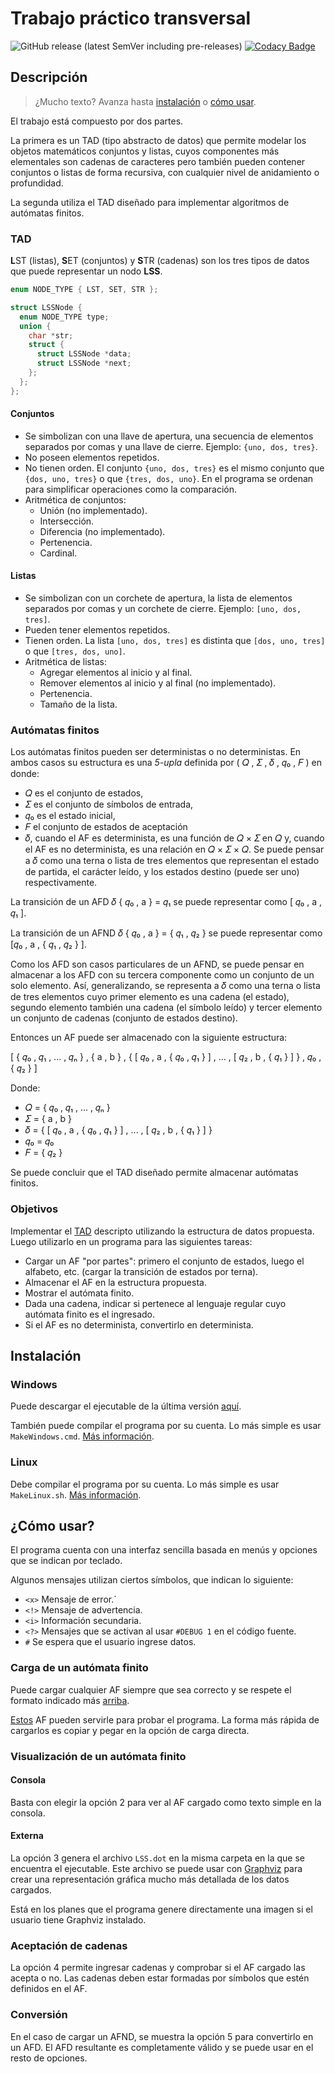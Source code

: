 # Trabajo práctico transversal

![GitHub release (latest SemVer including pre-releases)](https://img.shields.io/github/v/release/crysok/tci_tpt?include_prereleases&style=flat-square) [![Codacy Badge](https://api.codacy.com/project/badge/Grade/e2ba4a6d2eee4a20ada46eb7e8c1af6b)](https://app.codacy.com/gh/CrysoK/TC1-TPT?utm_source=github.com&utm_medium=referral&utm_content=CrysoK/TC1-TPT&utm_campaign=Badge_Grade_Settings)

## Descripción

> ¿Mucho texto? Avanza hasta [instalación](#instalaci%C3%B3n) o [cómo usar](#c%C3%B3mo-usar).

El trabajo está compuesto por dos partes.

La primera es un TAD (tipo abstracto de datos) que permite modelar los objetos matemáticos conjuntos y listas, cuyos componentes más elementales son cadenas de caracteres pero también pueden contener conjuntos o listas de forma recursiva, con cualquier nivel de anidamiento o profundidad.

La segunda utiliza el TAD diseñado para implementar algoritmos de autómatas finitos.

### TAD

**L**ST (listas), **S**ET (conjuntos) y **S**TR (cadenas) son los tres tipos de datos que puede representar un nodo **LSS**.

```c
enum NODE_TYPE { LST, SET, STR };

struct LSSNode {
  enum NODE_TYPE type;
  union {
    char *str;
    struct {
      struct LSSNode *data;
      struct LSSNode *next;
    };
  };
};
```

#### Conjuntos

- Se simbolizan con una llave de apertura, una secuencia de elementos separados por comas y una llave de cierre. Ejemplo: `{uno, dos, tres}`.
- No poseen elementos repetidos.
- No tienen orden. El conjunto `{uno, dos, tres}` es el mismo conjunto que `{dos, uno, tres}` o que `{tres, dos, uno}`. En el programa se ordenan para simplificar operaciones como la comparación.
- Aritmética de conjuntos:
  - Unión (no implementado).
  - Intersección.
  - Diferencia (no implementado).
  - Pertenencia.
  - Cardinal.

#### Listas

- Se simbolizan con un corchete de apertura, la lista de elementos separados por comas y un corchete de cierre. Ejemplo: `[uno, dos, tres]`.
- Pueden tener elementos repetidos.
- Tienen orden. La lista `[uno, dos, tres]` es distinta que `[dos, uno, tres]` o que `[tres, dos, uno]`.
- Aritmética de listas:
  - Agregar elementos al inicio y al final.
  - Remover elementos al inicio y al final (no implementado).
  - Pertenencia.
  - Tamaño de la lista.

### Autómatas finitos

Los autómatas finitos pueden ser deterministas o no deterministas. En ambos casos su estructura es una *5-upla* definida por ( 𝑄 , 𝛴 , 𝛿 , 𝑞₀ , 𝐹 ) en donde:

- 𝑄 es el conjunto de estados,
- 𝛴 es el conjunto de símbolos de entrada,
- 𝑞₀ es el estado inicial,
- 𝐹 el conjunto de estados de aceptación
- 𝛿, cuando el AF es determinista, es una función de 𝑄 × 𝛴 en 𝑄 y, cuando el AF es no determinista, es una relación en 𝑄 × 𝛴 × 𝑄. Se puede pensar a 𝛿 como una terna o lista de tres elementos que representan el estado de partida, el carácter leído, y los estados destino (puede ser uno) respectivamente.

La transición de un AFD 𝛿 { 𝑞₀ , a } = 𝑞₁ se puede representar como [ 𝑞₀ , a , 𝑞₁ ].

La transición de un AFND 𝛿 { 𝑞₀ , a } = { 𝑞₁ , 𝑞₂ } se puede representar como  [𝑞₀ , a , { 𝑞₁ , 𝑞₂ } ].

Como los AFD son casos particulares de un AFND, se puede pensar en almacenar a los AFD con su tercera componente como un conjunto de un solo elemento. Así, generalizando, se representa a 𝛿 como una terna o lista de tres elementos cuyo primer elemento es una cadena (el estado), segundo elemento también una cadena (el símbolo leído) y tercer elemento un conjunto de cadenas (conjunto de estados destino).

Entonces un AF puede ser almacenado con la siguiente estructura:

[ { 𝑞₀ , 𝑞₁ , ... , 𝑞ₙ } , { a , b } , { [ 𝑞₀ , a , { 𝑞₀ , 𝑞₁ } ] , ... , [ 𝑞₂ , b , { 𝑞₁ } ] } , 𝑞₀ , { 𝑞₂ } ]

Donde:

- 𝑄 = { 𝑞₀ , 𝑞₁ , ... , 𝑞ₙ }
- 𝛴 = { a , b }
- 𝛿 = { [ 𝑞₀ , a , { 𝑞₀ , 𝑞₁ } ] , ... , [ 𝑞₂ , b , { 𝑞₁ } ] }
- 𝑞₀ = 𝑞₀
- 𝐹 = { 𝑞₂ }

Se puede concluir que el TAD diseñado permite almacenar autómatas finitos.

### Objetivos

Implementar el [TAD](#tad) descripto utilizando la estructura de datos propuesta. Luego utilizarlo en un programa para las siguientes tareas:

- Cargar un AF "por partes": primero el conjunto de estados, luego el alfabeto, etc. (cargar la transición de estados por terna).
- Almacenar el AF en la estructura propuesta.
- Mostrar el autómata finito.
- Dada una cadena, indicar si pertenece al lenguaje regular cuyo autómata finito es el ingresado.
- Si el AF es no determinista, convertirlo en determinista.

## Instalación

### Windows

Puede descargar el ejecutable de la última versión [aquí](https://github.com/CrysoK/TCI_TPT/releases).

También puede compilar el programa por su cuenta. Lo más simple es usar `MakeWindows.cmd`. [Más información](https://github.com/CrysoK/C-Makefile).

### Linux

Debe compilar el programa por su cuenta. Lo más simple es usar `MakeLinux.sh`. [Más información](https://github.com/CrysoK/C-Makefile).

## ¿Cómo usar?

El programa cuenta con una interfaz sencilla basada en menús y opciones que se indican por teclado.

Algunos mensajes utilizan ciertos símbolos, que indican lo siguiente:

- `<x>` Mensaje de error.`
- `<!>` Mensaje de advertencia.
- `<i>` Información secundaria.
- `<?>` Mensajes que se activan al usar `#DEBUG 1` en el código fuente.
- `#`  Se espera que el usuario ingrese datos.

### Carga de un autómata finito

Puede cargar cualquier AF siempre que sea correcto y se respete el formato indicado más [arriba](#autómatas-finitos).

[Estos](afs.md) AF pueden servirle para probar el programa. La forma más rápida de cargarlos es copiar y pegar en la opción de carga directa.

### Visualización de un autómata finito

#### Consola

Basta con elegir la opción 2 para ver al AF cargado como texto simple en la consola.

#### Externa

La opción 3 genera el archivo `LSS.dot` en la misma carpeta en la que se encuentra el ejecutable. Este archivo se puede usar con [Graphviz](https://graphviz.org/) para crear una representación gráfica mucho más detallada de los datos cargados.

Está en los planes que el programa genere directamente una imagen si el usuario tiene Graphviz instalado.

### Aceptación de cadenas

La opción 4 permite ingresar cadenas y comprobar si el AF cargado las acepta o no. Las cadenas deben estar formadas por símbolos que estén definidos en el AF.

### Conversión

En el caso de cargar un AFND, se muestra la opción 5 para convertirlo en un AFD.
El AFD resultante es completamente válido y se puede usar en el resto de opciones.
